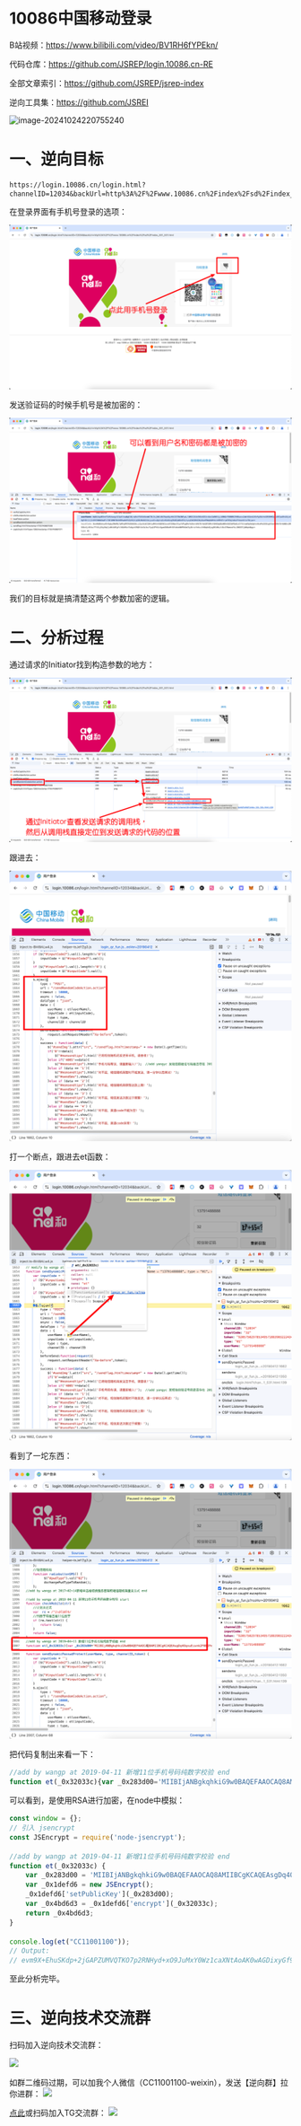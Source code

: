 # 10086中国移动登录

B站视频：https://www.bilibili.com/video/BV1RH6fYPEkn/

代码仓库：https://github.com/JSREP/login.10086.cn-RE

全部文章索引：https://github.com/JSREP/jsrep-index

逆向工具集：https://github.com/JSREI

![image-20241024220755240](https://cdn.jsdelivr.net/gh/JSREI/.github/profile/README.assets/image-20241024220755240.png)

# 一、逆向目标

```
https://login.10086.cn/login.html?channelID=12034&backUrl=http%3A%2F%2Fwww.10086.cn%2Findex%2Fsd%2Findex_531_531.html
```

在登录界面有手机号登录的选项：

![image-20250101221434204](./README.assets/image-20250101221434204.png)

发送验证码的时候手机号是被加密的：

![image-20250101221547178](./README.assets/image-20250101221547178.png)

我们的目标就是搞清楚这两个参数加密的逻辑。

# 二、分析过程

通过请求的Initiator找到构造参数的地方：

![image-20250101221747671](./README.assets/image-20250101221747671.png)

跟进去：

![image-20250101222003225](./README.assets/image-20250101222003225.png)

打一个断点，跟进去et函数：

![image-20250101222109936](./README.assets/image-20250101222109936.png)

看到了一坨东西：

![image-20250101222243636](./README.assets/image-20250101222243636.png)

把代码复制出来看一下：

```js
//add by wangp at 2019-04-11 新增11位手机号码纯数字校验 end
function et(_0x32033c){var _0x283d00='MIIBIjANBgkqhkiG9w0BAQEFAAOCAQ8AMIIBCgKCAQEAsgDq4OqxuEisnk2F0EJFmw4xKa5IrcqEYHvqxPs2CHEg2kolhfWA2SjNuGAHxyDDE5MLtOvzuXjBx/5YJtc9zj2xR/0moesS+Vi/xtG1tkVaTCba+TV+Y5C61iyr3FGqr+KOD4/XECu0Xky1W9ZmmaFADmZi7+6gO9wjgVpU9aLcBcw/loHOeJrCqjp7pA98hRJRY+MML8MK15mnC4ebooOva+mJlstW6t/1lghR8WNV8cocxgcHHuXBxgns2MlACQbSdJ8c6Z3RQeRZBzyjfey6JCCfbEKouVrWIUuPphBL3OANfgp0B+QG31bapvePTfXU48TYK0M5kE+8LgbbWQIDAQAB';var _0x1defd6=new JSEncrypt();_0x1defd6['setPublicKey'](_0x283d00);var _0x4bd6d3=_0x1defd6['encrypt'](_0x32033c);return _0x4bd6d3;}
```

可以看到，是使用RSA进行加密，在node中模拟：

```js
const window = {};
// 引入 jsencrypt
const JSEncrypt = require('node-jsencrypt');

//add by wangp at 2019-04-11 新增11位手机号码纯数字校验 end
function et(_0x32033c) {
    var _0x283d00 = 'MIIBIjANBgkqhkiG9w0BAQEFAAOCAQ8AMIIBCgKCAQEAsgDq4OqxuEisnk2F0EJFmw4xKa5IrcqEYHvqxPs2CHEg2kolhfWA2SjNuGAHxyDDE5MLtOvzuXjBx/5YJtc9zj2xR/0moesS+Vi/xtG1tkVaTCba+TV+Y5C61iyr3FGqr+KOD4/XECu0Xky1W9ZmmaFADmZi7+6gO9wjgVpU9aLcBcw/loHOeJrCqjp7pA98hRJRY+MML8MK15mnC4ebooOva+mJlstW6t/1lghR8WNV8cocxgcHHuXBxgns2MlACQbSdJ8c6Z3RQeRZBzyjfey6JCCfbEKouVrWIUuPphBL3OANfgp0B+QG31bapvePTfXU48TYK0M5kE+8LgbbWQIDAQAB';
    var _0x1defd6 = new JSEncrypt();
    _0x1defd6['setPublicKey'](_0x283d00);
    var _0x4bd6d3 = _0x1defd6['encrypt'](_0x32033c);
    return _0x4bd6d3;
}

console.log(et("CC11001100"));
// Output:
// evm9X+EhuSKdp+2jGAPZUMVQTKO7p2RNHyd+xO9JuMxY0Wz1caXNtAoAK0wAGDixyGf95HuCWEtpdJZYuTCYyP1eA23Ukds+N5fUAHBzyoI/VgbZJSngK/O1IQwUh1ywOdsEB/LUGLq3oikrMYg3JFK5XfVvx1G+eqDveFGzB4++0Apdzn2MV4M35RtKuZhUudkfPRt4YyHsvzpR2+ie3JJvtczeExP6OR4nj0yIfRiOX6VcyajhkxgWzMRkNCkp7Dnv4T4wZJXrkXrUYw0VnJHECSUIXrgF67qnKjj/3enC8h1kHRLR4RctxCnVOEWssFjJmzhZ5YjnWnS0wgbXsA==
```

至此分析完毕。



# 三、逆向技术交流群

扫码加入逆向技术交流群：

<img src="https://cdn.jsdelivr.net/gh/JSREI/.github/profile/README.assets/image-20241016230653669.png" style="width: 200px">

如群二维码过期，可以加我个人微信（CC11001100-weixin），发送【逆向群】拉你进群：
<img src="https://cdn.jsdelivr.net/gh/JSREI/.github/profile/README.assets/image-20231030132026541-7614065.png" style="width: 200px">

[点此](https://t.me/jsreijsrei)或扫码加入TG交流群：
<img src="https://cdn.jsdelivr.net/gh/JSREI/.github/profile/README.assets/image-20241016231143315.png" style="width: 200px">




